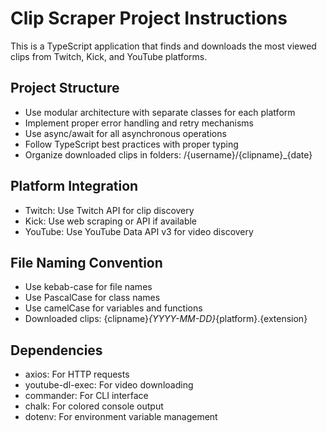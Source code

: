 <!-- Use this file to provide workspace-specific custom instructions to Copilot. For more details, visit https://code.visualstudio.com/docs/copilot/copilot-customization#_use-a-githubcopilotinstructionsmd-file -->

# Clip Scraper Project Instructions

This is a TypeScript application that finds and downloads the most viewed clips from Twitch, Kick, and YouTube platforms.

## Project Structure
- Use modular architecture with separate classes for each platform
- Implement proper error handling and retry mechanisms
- Use async/await for all asynchronous operations
- Follow TypeScript best practices with proper typing
- Organize downloaded clips in folders: /{username}/{clipname}_{date}

## Platform Integration
- Twitch: Use Twitch API for clip discovery
- Kick: Use web scraping or API if available
- YouTube: Use YouTube Data API v3 for video discovery

## File Naming Convention
- Use kebab-case for file names
- Use PascalCase for class names
- Use camelCase for variables and functions
- Downloaded clips: {clipname}_{YYYY-MM-DD}_{platform}.{extension}

## Dependencies
- axios: For HTTP requests
- youtube-dl-exec: For video downloading
- commander: For CLI interface
- chalk: For colored console output
- dotenv: For environment variable management
